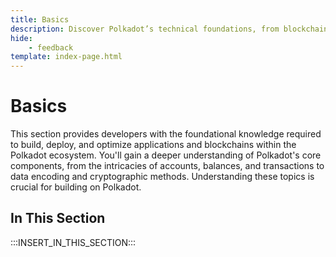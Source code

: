 ```yaml
---
title: Basics
description: Discover Polkadot’s technical foundations, from blockchain basics and cryptography to network features like interoperability and randomness.
hide: 
    - feedback
template: index-page.html
---
```


# Basics

This section provides developers with the foundational knowledge required to build, deploy, and optimize applications and blockchains within the Polkadot ecosystem. You'll gain a deeper understanding of Polkadot's core components, from the intricacies of accounts, balances, and transactions to data encoding and cryptographic methods. Understanding these topics is crucial for building on Polkadot.

## In This Section

:::INSERT_IN_THIS_SECTION:::
